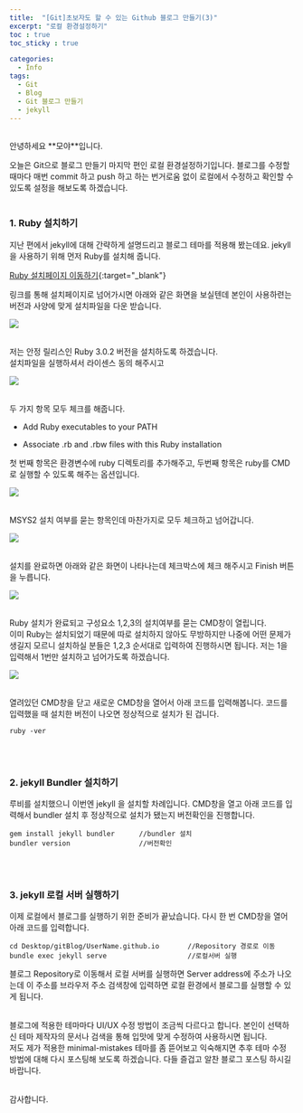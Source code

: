 ```yaml
---
title:  "[Git]초보자도 할 수 있는 Github 블로그 만들기(3)"
excerpt: "로컬 환경설정하기"
toc : true
toc_sticky : true

categories:
  - Info
tags: 
  - Git 
  - Blog
  - Git 블로그 만들기
  - jekyll
---
```


<br/>
안녕하세요 **모야**입니다.

오늘은 Git으로 블로그 만들기 마지막 편인 로컬 환경설정하기입니다.
블로그를 수정할 때마다 매번 commit 하고 push 하고 하는 번거로움 없이 로컬에서 수정하고 확인할 수 있도록
설정을 해보도록 하겠습니다.<br/><br/>


### 1. Ruby 설치하기

지난 편에서 jekyll에 대해 간략하게 설명드리고 블로그 테마를 적용해 봤는데요. jekyll을 사용하기 위해 먼저 Ruby를 설치해 줍니다.

 [Ruby 설치페이지 이동하기](https://rubyinstaller.org/downloads/){:target="_blank"}

링크를 통해 설치페이지로 넘어가시면 아래와 같은 화면을 보실텐데 본인이 사용하련는 버전과 사양에 맞게 설치파일을 다운 받습니다.

<img src="/assets/images/ruby_install_page.PNG"><br/><br/>


저는 안정 릴리스인 Ruby 3.0.2 버전을 설치하도록 하겠습니다.<br/>
설치파일을 실행하셔서 라이센스 동의 해주시고

<img src="/assets/images/ruby_install_license.PNG"><br/><br/>


두 가지 항목 모두 체크를 해줍니다.

* Add Ruby executables to your PATH
  
* Associate .rb and .rbw files with this Ruby installation


첫 번째 항목은 환경변수에 ruby 디렉토리를 추가해주고, 두번째 항목은 ruby를 CMD로 실행할 수 있도록 해주는 옵션입니다.

<img src="/assets/images/ruby_install_setup.PNG"><br/><br/>


MSYS2 설치 여부를 묻는 항목인데 마찬가지로 모두 체크하고 넘어갑니다.

<img src="/assets/images/ruby_install_setup2.PNG"><br/><br/>


설치를 완료하면 아래와 같은 화면이 나타나는데 체크박스에 체크 해주시고 Finish 버튼을 누릅니다.

<img src="/assets/images/ruby_install_complete.PNG"><br/><br/>


Ruby 설치가 완료되고 구성요소 1,2,3의 설치여부를 묻는 CMD창이 열립니다.<br/> 이미 Ruby는 설치되었기 때문에 따로 설치하지 않아도 무방하지만 나중에 어떤 문제가 생길지 모르니 설치하실 분들은 1,2,3 순서대로 입력하여 진행하시면 됩니다. 저는 1을 입력해서 1번만 설치하고 넘어가도록 하겠습니다.

<img src="/assets/images/ruby_cmd1.PNG"><br/><br/>


열려있던 CMD창을 닫고 새로운 CMD창을 열어서 아래 코드를 입력해봅니다.
코드를 입력했을 때 설치한 버전이 나오면 정상적으로 설치가 된 겁니다.

    ruby -ver

<br/><br/>



### 2. jekyll Bundler 설치하기


루비를 설치했으니 이번엔 jekyll 을 설치할 차례입니다. CMD창을 열고 아래 코드를 입력해서
bundler 설치 후 정상적으로 설치가 됐는지 버전확인을 진행합니다.

    gem install jekyll bundler      //bundler 설치
    bundler version                 //버전확인


<br/><br/>

### 3. jekyll 로컬 서버 실행하기

이제 로컬에서 블로그를 실행하기 위한 준비가 끝났습니다.
다시 한 번 CMD창을 열어 아래 코드를 입력합니다.

    cd Desktop/gitBlog/UserName.github.io       //Repository 경로로 이동
    bundle exec jekyll serve                    //로컬서버 실행

블로그 Repository로 이동해서 로컬 서버를 실행하면 Server address에 주소가 나오는데 이 주소를 브라우저 주소 검색창에 입력하면 로컬 환경에서 블로그를 실행할 수 있게 됩니다.<br/><br/>



블로그에 적용한 테마마다 UI/UX 수정 방법이 조금씩 다르다고 합니다. 본인이 선택하신 테마 제작자의 문서나 검색을 통해 입맛에 맞게 수정하여 사용하시면 됩니다.<br/> 저도 제가 적용한 minimal-mistakes 테마를 좀 뜯어보고 익숙해지면 추후 테마 수정 방법에 대해 다시 포스팅해 보도록 하겠습니다. 다들 즐겁고 알찬 블로그 포스팅 하시길 바랍니다.<br/><br/>

감사합니다.<br/><br/>






